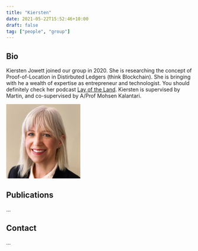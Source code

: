 ```yaml
---
title: "Kiersten"
date: 2021-05-22T15:52:46+10:00
draft: false
tag: ["people", "group"]
---
```


## Bio
Kiersten Jowett joined our group in 2020. She is researching the concept of Proof-of-Location in Distirbuted Ledgers (think Blockchain). She is bringing with he a wealth of expertise as entrepreneur and technologist. You should definitely check her podcast [Lay of the Land](https://www.layoftheland.space/). Kiersten is supervised by Martin, and co-supervised by A/Prof Mohsen Kalantari.


![profile](/images/people/kiersten.jpg)

## Publications
...


## Contact
...
